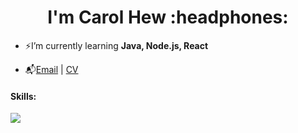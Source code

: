 <h1 align="center">I'm Carol Hew :headphones:</h1>

- ⚡I’m currently learning **Java, Node.js, React**

- 📬[Email](mailto:hew78pikrou@gmail.com) | <a href="Hew Pik Rou - CV.pdf" target="_blank">CV</a>

<h4>Skills:</h4>
<p>
  <a href="https://skillicons.dev">
    <img src="https://skillicons.dev/icons?i=py,java,js,php,html,css,mongodb,mysql,figma,git&theme=dark"/>
  </a>
</p>
